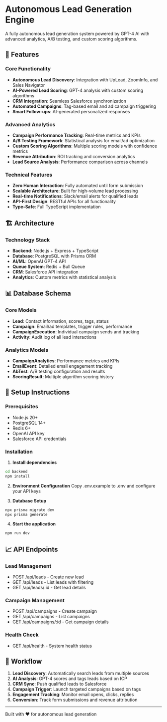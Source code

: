 # Autonomous Lead Generation Engine

A fully autonomous lead generation system powered by GPT-4 AI with advanced analytics, A/B testing, and custom scoring algorithms.

## 🚀 Features

### Core Functionality
- **Autonomous Lead Discovery**: Integration with UpLead, ZoomInfo, and Sales Navigator
- **AI-Powered Lead Scoring**: GPT-4 analysis with custom scoring algorithms  
- **CRM Integration**: Seamless Salesforce synchronization
- **Automated Campaigns**: Tag-based email and ad campaign triggering
- **Smart Follow-ups**: AI-generated personalized responses

### Advanced Analytics
- **Campaign Performance Tracking**: Real-time metrics and KPIs
- **A/B Testing Framework**: Statistical analysis for email/ad optimization
- **Custom Scoring Algorithms**: Multiple scoring models with confidence metrics
- **Revenue Attribution**: ROI tracking and conversion analytics
- **Lead Source Analysis**: Performance comparison across channels

### Technical Features
- **Zero Human Interaction**: Fully automated until form submission
- **Scalable Architecture**: Built for high-volume lead processing
- **Real-time Notifications**: Slack/email alerts for qualified leads
- **API-First Design**: RESTful APIs for all functionality
- **Type-Safe**: Full TypeScript implementation

## 🏗️ Architecture

### Technology Stack
- **Backend**: Node.js + Express + TypeScript
- **Database**: PostgreSQL with Prisma ORM
- **AI/ML**: OpenAI GPT-4 API
- **Queue System**: Redis + Bull Queue
- **CRM**: Salesforce API integration
- **Analytics**: Custom metrics with statistical analysis

## 📊 Database Schema

### Core Models
- **Lead**: Contact information, scores, tags, status
- **Campaign**: Email/ad templates, trigger rules, performance
- **CampaignExecution**: Individual campaign sends and tracking
- **Activity**: Audit log of all lead interactions

### Analytics Models
- **CampaignAnalytics**: Performance metrics and KPIs
- **EmailEvent**: Detailed email engagement tracking
- **AbTest**: A/B testing configuration and results
- **ScoringResult**: Multiple algorithm scoring history

## 🔧 Setup Instructions

### Prerequisites
- Node.js 20+
- PostgreSQL 14+
- Redis 6+
- OpenAI API key
- Salesforce API credentials

### Installation

1. **Install dependencies**
```bash
cd backend
npm install
```

2. **Environment Configuration**
Copy .env.example to .env and configure your API keys

3. **Database Setup**
```bash
npx prisma migrate dev
npx prisma generate
```

4. **Start the application**
```bash
npm run dev
```

## 📈 API Endpoints

### Lead Management
- POST /api/leads - Create new lead
- GET /api/leads - List leads with filtering
- GET /api/leads/:id - Get lead details

### Campaign Management
- POST /api/campaigns - Create campaign
- GET /api/campaigns - List campaigns
- GET /api/campaigns/:id - Get campaign details

### Health Check
- GET /api/health - System health status

## 🎯 Workflow

1. **Lead Discovery**: Automatically search leads from multiple sources
2. **AI Analysis**: GPT-4 scores and tags leads based on ICP
3. **CRM Sync**: Push qualified leads to Salesforce
4. **Campaign Trigger**: Launch targeted campaigns based on tags
5. **Engagement Tracking**: Monitor email opens, clicks, replies
6. **Conversion**: Track form submissions and revenue attribution

---

Built with ❤️ for autonomous lead generation
